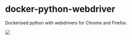 # docker-python-webdriver

Dockerised python with webdrivers for Chrome and Firefox.

![](https://github.com/jameswilliams1/docker-python-webdriver/workflows/Build/badge.svg)
